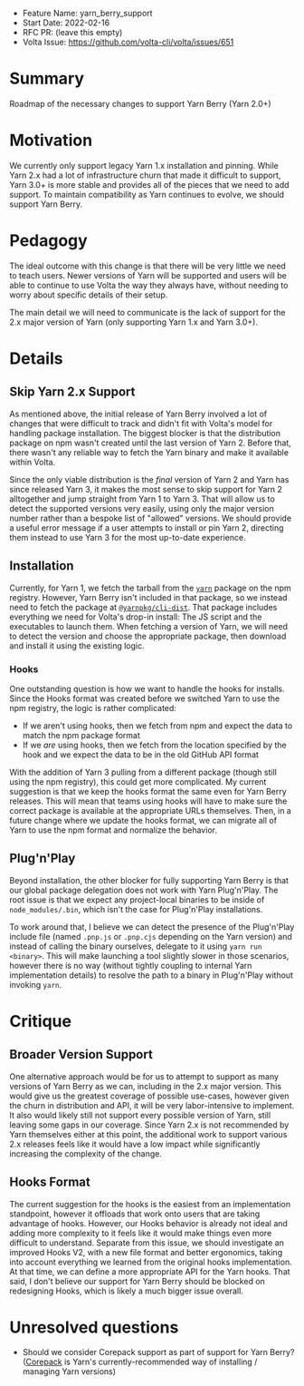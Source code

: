 - Feature Name: yarn_berry_support
- Start Date: 2022-02-16
- RFC PR: (leave this empty)
- Volta Issue: https://github.com/volta-cli/volta/issues/651

# Summary
[summary]: #summary

Roadmap of the necessary changes to support Yarn Berry (Yarn 2.0+)

# Motivation
[motivation]: #motivation

We currently only support legacy Yarn 1.x installation and pinning. While Yarn 2.x had a lot of infrastructure churn that made it difficult to support, Yarn 3.0+ is more stable and provides all of the pieces that we need to add support. To maintain compatibility as Yarn continues to evolve, we should support Yarn Berry.

# Pedagogy
[pedagogy]: #pedagogy

The ideal outcome with this change is that there will be very little we need to teach users. Newer versions of Yarn will be supported and users will be able to continue to use Volta the way they always have, without needing to worry about specific details of their setup.

The main detail we will need to communicate is the lack of support for the 2.x major version of Yarn (only supporting Yarn 1.x and Yarn 3.0+).

# Details
[details]: #details

## Skip Yarn 2.x Support

As mentioned above, the initial release of Yarn Berry involved a lot of changes that were difficult to track and didn't fit with Volta's model for handling package installation. The biggest blocker is that the distribution package on npm wasn't created until the last version of Yarn 2. Before that, there wasn't any reliable way to fetch the Yarn binary and make it available within Volta.

Since the only viable distribution is the _final_ version of Yarn 2 and Yarn has since released Yarn 3, it makes the most sense to skip support for Yarn 2 alltogether and jump straight from Yarn 1 to Yarn 3. That will allow us to detect the supported versions very easily, using only the major version number rather than a bespoke list of "allowed" versions. We should provide a useful error message if a user attempts to install or pin Yarn 2, directing them instead to use Yarn 3 for the most up-to-date experience.

## Installation

Currently, for Yarn 1, we fetch the tarball from the [`yarn`](https://www.npmjs.com/package/yarn) package on the npm registry. However, Yarn Berry isn't included in that package, so we instead need to fetch the package at [`@yarnpkg/cli-dist`](https://www.npmjs.com/package/@yarnpkg/cli-dist). That package includes everything we need for Volta's drop-in install: The JS script and the executables to launch them. When fetching a version of Yarn, we will need to detect the version and choose the appropriate package, then download and install it using the existing logic.

### Hooks

One outstanding question is how we want to handle the hooks for installs. Since the Hooks format was created before we switched Yarn to use the npm registry, the logic is rather complicated:

* If we aren't using hooks, then we fetch from npm and expect the data to match the npm package format
* If we _are_ using hooks, then we fetch from the location specified by the hook and we expect the data to be in the old GitHub API format

With the addition of Yarn 3 pulling from a different package (though still using the npm registry), this could get more complicated. My current suggestion is that we keep the hooks format the same even for Yarn Berry releases. This will mean that teams using hooks will have to make sure the correct package is available at the appropriate URLs themselves. Then, in a future change where we update the hooks format, we can migrate all of Yarn to use the npm format and normalize the behavior.

## Plug'n'Play

Beyond installation, the other blocker for fully supporting Yarn Berry is that our global package delegation does not work with Yarn Plug'n'Play. The root issue is that we expect any project-local binaries to be inside of `node_modules/.bin`, which isn't the case for Plug'n'Play installations.

To work around that, I believe we can detect the presence of the Plug'n'Play include file (named `.pnp.js` or `.pnp.cjs` depending on the Yarn version) and instead of calling the binary ourselves, delegate to it using `yarn run <binary>`. This will make launching a tool slightly slower in those scenarios, however there is no way (without tightly coupling to internal Yarn implementation details) to resolve the path to a binary in Plug'n'Play without invoking `yarn`.

# Critique
[critique]: #critique

## Broader Version Support

One alternative approach would be for us to attempt to support as many versions of Yarn Berry as we can, including in the 2.x major version. This would give us the greatest coverage of possible use-cases, however given the churn in distribution and API, it will be very labor-intensive to implement. It also would likely still not support every possible version of Yarn, still leaving some gaps in our coverage. Since Yarn 2.x is not recommended by Yarn themselves either at this point, the additional work to support various 2.x releases feels like it would have a low impact while significantly increasing the complexity of the change.

## Hooks Format

The current suggestion for the hooks is the easiest from an implementation standpoint, however it offloads that work onto users that are taking advantage of hooks. However, our Hooks behavior is already not ideal and adding more complexity to it feels like it would make things even more difficult to understand. Separate from this issue, we should investigate an improved Hooks V2, with a new file format and better ergonomics, taking into account everything we learned from the original hooks implementation. At that time, we can define a more appropriate API for the Yarn hooks. That said, I don't believe our support for Yarn Berry should be blocked on redesigning Hooks, which is likely a much bigger issue overall.

# Unresolved questions
[unresolved]: #unresolved-questions

- Should we consider Corepack support as part of support for Yarn Berry? ([Corepack](https://nodejs.org/api/corepack.html) is Yarn's currently-recommended way of installing / managing Yarn versions)
